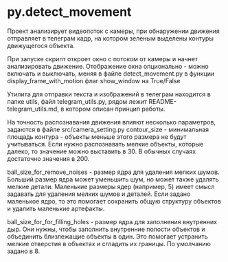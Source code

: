 # py.detect_movement
Проект анализирует видеопоток с камеры, при обнаружении движения отправляет в телеграм кадр, 
на котором зеленым выделены контуры движущегося объекта.

При запуске скрипт откроет окно с потоком от камеры и начнет анализировать движение.
Отображение окна опционально - можно включать и выключать, меняя 
в файле detect_movement.py в функции display_frame_with_motion флаг show_window на True/False

Утилита для отправки текста и изображений в телеграм находится в папке utils,
файл telegram_utils.py, рядом лежит README-telegram_utils.md, в котором описан принцип работы.

На точность распознавания движения влияют несколько параметров, задаются в файле src/camera_setting.py
contour_size - минимальная площадь контура - объекты меньше этого размера не будут учитываться.
              Если нужно распознавать мелкие объекты, которые далеко, то значение можно выставить в 30.
              В обычных случаях достаточно значения в 200.

ball_size_for_remove_noises - размер ядра для удаления мелких шумов. Больший размер ядра может уменьшить шум, 
                              но может также удалять мелкие детали. 
                              Маленькие размеры ядер (например, 5) имеет смысл задавать для удаления мелких шумов и деталей. 
                              Если задано маленькое ядро, то это помогает сохранить общую структуру объектов и удалить маленькие артефакты.

ball_size_for_for_filling_holes - размер ядра для заполнения внутренних дыр. 
                              Они нужны, чтобы заполнить внутренние полости объектов
                              и объединить близлежащие объекты в один. Это помогает устранить мелкие отверстия в объектах 
                              и сгладить их границы. По умолчанию задано в 8.


